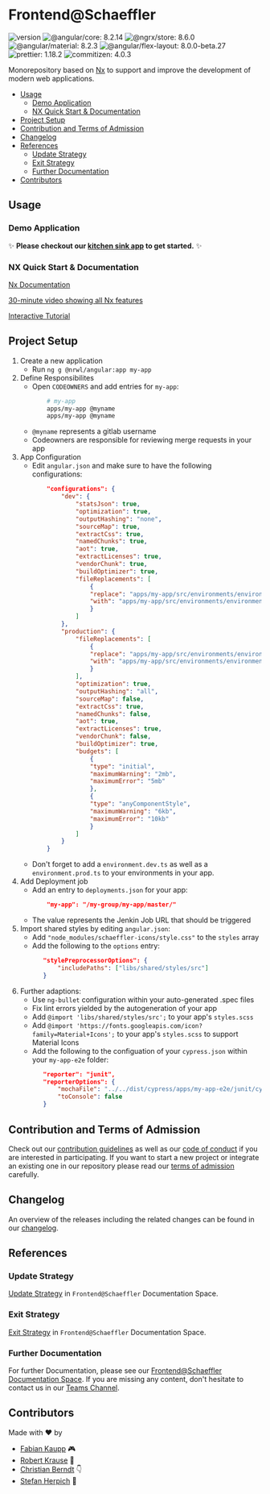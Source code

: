 # Frontend@Schaeffler

![version](https://img.shields.io/badge/version-v0.1.1-green.svg)
![@angular/core: 8.2.14](https://img.shields.io/badge/%40angular%2Fcore-8.2.14-brightgreen)
![@ngrx/store: 8.6.0](https://img.shields.io/badge/%40ngrx%2Fstore-8.6.0-brightgreen)
![@angular/material: 8.2.3](https://img.shields.io/badge/%40angular%2Fmaterial-8.2.3-brightgreen)
![@angular/flex-layout: 8.0.0-beta.27](https://img.shields.io/badge/%40angular%2Fflex--layout-8.0.0--beta.27-brightgreen)
![prettier: 1.18.2](https://img.shields.io/badge/prettier-1.18.2-brightgreen)
![commitizen: 4.0.3](https://img.shields.io/badge/commitizen-4.0.3-brightgreen)

Monorepository based on [Nx](https://nx.dev) to support and improve the development of modern web applications.

- [Usage](#usage)
  - [Demo Application](#demo-application)
  - [NX Quick Start & Documentation](#nx-quick-start-&-documentation)
- [Project Setup](#project-setup)
- [Contribution and Terms of Admission](#contribution-and-terms-of-admission)
- [Changelog](#changelog)
- [References](#references)
  - [Update Strategy](#update-strategy)
  - [Exit Strategy](#exit-strategy)
  - [Further Documentation](#further-documentation)
- [Contributors](#contributors)

## Usage

### Demo Application

✨ **Please checkout our [kitchen sink app](./apps/kitchen-sink/README.md) to get started.** ✨

### NX Quick Start & Documentation

[Nx Documentation](https://nx.dev)

[30-minute video showing all Nx features](https://nx.dev/getting-started/what-is-nx)

[Interactive Tutorial](https://nx.dev/tutorial/01-create-application)

## Project Setup

1. Create a new application
   - Run `ng g @nrwl/angular:app my-app`
2. Define Responsibilites
   - Open `CODEOWNERS` and add entries for `my-app`:
     ```bash
         # my-app
         apps/my-app @myname
         apps/my-app @myname
     ```
   - `@myname` represents a gitlab username
   - Codeowners are responsible for reviewing merge requests in your app
3. App Configuration
   - Edit `angular.json` and make sure to have the following configurations:
     ```json
         "configurations": {
             "dev": {
                 "statsJson": true,
                 "optimization": true,
                 "outputHashing": "none",
                 "sourceMap": true,
                 "extractCss": true,
                 "namedChunks": true,
                 "aot": true,
                 "extractLicenses": true,
                 "vendorChunk": true,
                 "buildOptimizer": true,
                 "fileReplacements": [
                     {
                     "replace": "apps/my-app/src/environments/environment.ts",
                     "with": "apps/my-app/src/environments/environment.dev.ts"
                     }
                 ]
             },
             "production": {
                 "fileReplacements": [
                     {
                     "replace": "apps/my-app/src/environments/environment.ts",
                     "with": "apps/my-app/src/environments/environment.prod.ts"
                     }
                 ],
                 "optimization": true,
                 "outputHashing": "all",
                 "sourceMap": false,
                 "extractCss": true,
                 "namedChunks": false,
                 "aot": true,
                 "extractLicenses": true,
                 "vendorChunk": false,
                 "buildOptimizer": true,
                 "budgets": [
                     {
                     "type": "initial",
                     "maximumWarning": "2mb",
                     "maximumError": "5mb"
                     },
                     {
                     "type": "anyComponentStyle",
                     "maximumWarning": "6kb",
                     "maximumError": "10kb"
                     }
                 ]
             }
         }
     ```
   - Don't forget to add a `environment.dev.ts` as well as a `environment.prod.ts` to your environments in your app.
4. Add Deployment job
   - Add an entry to `deployments.json` for your app:
     ```json
         "my-app": "/my-group/my-app/master/"
     ```
   - The value represents the Jenkin Job URL that should be triggered
5. Import shared styles by editing `angular.json`:
   - Add `"node_modules/schaeffler-icons/style.css"` to the `styles` array
   - Add the following to the `options` entry:
     ```json
        "stylePreprocessorOptions": {
            "includePaths": ["libs/shared/styles/src"]
        }
     ```
6. Further adaptions:
   - Use `ng-bullet` configuration within your auto-generated .spec files
   - Fix lint errors yielded by the autogeneration of your app
   - Add `@import 'libs/shared/styles/src';` to your app's `styles.scss`
   - Add `@import 'https://fonts.googleapis.com/icon?family=Material+Icons';` to your app's `styles.scss` to support Material Icons
   - Add the following to the configuation of your `cypress.json` within your `my-app-e2e` folder:
     ```json
        "reporter": "junit",
        "reporterOptions": {
            "mochaFile": "../../dist/cypress/apps/my-app-e2e/junit/cypress-report.xml",
            "toConsole": false
        }
     ```

## Contribution and Terms of Admission

Check out our [contribution guidelines](CONTRIBUTING.md) as well as our [code of conduct](CODE_OF_CONDUCT.md) if you are interested in participating.
If you want to start a new project or integrate an existing one in our repository please read our [terms of admission](https://confluence.schaeffler.com/display/FRON/Terms+of+Admission) carefully.

## Changelog

An overview of the releases including the related changes can be found in our [changelog](CHANGELOG.md).

## References

### Update Strategy

[Update Strategy](https://confluence.schaeffler.com/display/FRON/Update+Strategy) in `Frontend@Schaeffler` Documentation Space.

### Exit Strategy

[Exit Strategy](https://confluence.schaeffler.com/display/FRON/Exit+Strategy) in `Frontend@Schaeffler` Documentation Space.

### Further Documentation

For further Documentation, please see our [Frontend@Schaeffler Documentation Space](https://confluence.schaeffler.com/display/FRON).
If you are missing any content, don't hesitate to contact us in our [Teams Channel](https://teams.microsoft.com/l/team/19%3a2967d889ec6546729254b14c7f06c2b8%40thread.skype/conversations?groupId=a8039948-cbd2-4239-ba69-edbeefadeea2&tenantId=67416604-6509-4014-9859-45e709f53d3f).

## Contributors

Made with ❤️ by

- [Fabian Kaupp](https://gitlab.schaeffler.com/kauppfbi) 🎮
- [Robert Krause](https://gitlab.schaeffler.com/krausrbe) 🎣
- [Christian Berndt](https://gitlab.schaeffler.com/berndcri) 👇
- [Stefan Herpich](https://gitlab.schaeffler.com/herpisef) 🚴

